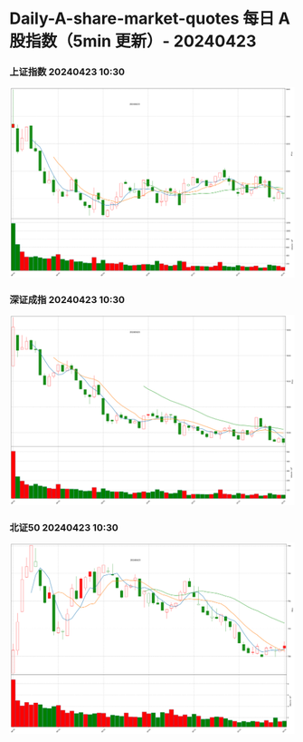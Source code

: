 
# Daily-A-share-market-quotes 每日 A 股指数（5min 更新）- 20240423

### 上证指数 20240423 10:30
![](./fig/2024/4/20240423-sh000001.png)

### 深证成指 20240423 10:30
![](./fig/2024/4/20240423-sz399001.png)

### 北证50 20240423 10:30
![](./fig/2024/4/20240423-bj899050.png)
